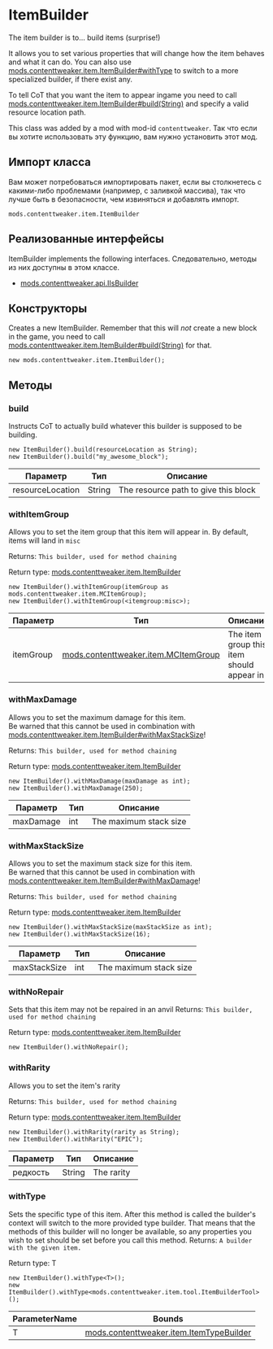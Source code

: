 # ItemBuilder

The item builder is to... build items (surprise!) <p> It allows you to set various properties that will change how the item behaves and what it can do. You can also use [mods.contenttweaker.item.ItemBuilder#withType](/mods/contenttweaker/API/item/ItemBuilder/#withtype) to switch to a more specialized builder, if there exist any. <p> To tell CoT that you want the item to appear ingame you need to call [mods.contenttweaker.item.ItemBuilder#build(String)](/mods/contenttweaker/API/item/ItemBuilder/#build) and specify a valid resource location path.

This class was added by a mod with mod-id `contenttweaker`. Так что если вы хотите использовать эту функцию, вам нужно установить этот мод.

## Импорт класса
Вам может потребоваться импортировать пакет, если вы столкнетесь с какими-либо проблемами (например, с заливкой массива), так что лучше быть в безопасности, чем извиняться и добавлять импорт.
```zenscript
mods.contenttweaker.item.ItemBuilder
```

## Реализованные интерфейсы
ItemBuilder implements the following interfaces. Следовательно, методы из них доступны в этом классе.
- [mods.contenttweaker.api.IIsBuilder](/mods/contenttweaker/API/api/IIsBuilder)

## Конструкторы
Creates a new ItemBuilder. Remember that this will _not_ create a new block in the game, you need to call [mods.contenttweaker.item.ItemBuilder#build(String)](/mods/contenttweaker/API/item/ItemBuilder/#build) for that.
```zenscript
new mods.contenttweaker.item.ItemBuilder();
```

## Методы
### build

Instructs CoT to actually build whatever this builder is supposed to be building.

```zenscript
new ItemBuilder().build(resourceLocation as String);
new ItemBuilder().build("my_awesome_block");
```

| Параметр         | Тип    | Описание                             |
| ---------------- | ------ | ------------------------------------ |
| resourceLocation | String | The resource path to give this block |


### withItemGroup

Allows you to set the item group that this item will appear in. By default, items will land in `misc`

 Returns: `This builder, used for method chaining`

Return type: [mods.contenttweaker.item.ItemBuilder](/mods/contenttweaker/API/item/ItemBuilder)

```zenscript
new ItemBuilder().withItemGroup(itemGroup as mods.contenttweaker.item.MCItemGroup);
new ItemBuilder().withItemGroup(<itemgroup:misc>);
```

| Параметр  | Тип                                                                               | Описание                                  |
| --------- | --------------------------------------------------------------------------------- | ----------------------------------------- |
| itemGroup | [mods.contenttweaker.item.MCItemGroup](/mods/contenttweaker/API/item/MCItemGroup) | The item group this item should appear in |


### withMaxDamage

Allows you to set the maximum damage for this item.<br/> Be warned that this cannot be used in combination with [mods.contenttweaker.item.ItemBuilder#withMaxStackSize](/mods/contenttweaker/API/item/ItemBuilder/#withmaxstacksize)!

 Returns: `This builder, used for method chaining`

Return type: [mods.contenttweaker.item.ItemBuilder](/mods/contenttweaker/API/item/ItemBuilder)

```zenscript
new ItemBuilder().withMaxDamage(maxDamage as int);
new ItemBuilder().withMaxDamage(250);
```

| Параметр  | Тип | Описание               |
| --------- | --- | ---------------------- |
| maxDamage | int | The maximum stack size |


### withMaxStackSize

Allows you to set the maximum stack size for this item.<br/> Be warned that this cannot be used in combination with [mods.contenttweaker.item.ItemBuilder#withMaxDamage](/mods/contenttweaker/API/item/ItemBuilder/#withmaxdamage)!

 Returns: `This builder, used for method chaining`

Return type: [mods.contenttweaker.item.ItemBuilder](/mods/contenttweaker/API/item/ItemBuilder)

```zenscript
new ItemBuilder().withMaxStackSize(maxStackSize as int);
new ItemBuilder().withMaxStackSize(16);
```

| Параметр     | Тип | Описание               |
| ------------ | --- | ---------------------- |
| maxStackSize | int | The maximum stack size |


### withNoRepair

Sets that this item may not be repaired in an anvil Returns: `This builder, used for method chaining`

Return type: [mods.contenttweaker.item.ItemBuilder](/mods/contenttweaker/API/item/ItemBuilder)

```zenscript
new ItemBuilder().withNoRepair();
```

### withRarity

Allows you to set the item's rarity

 Returns: `This builder, used for method chaining`

Return type: [mods.contenttweaker.item.ItemBuilder](/mods/contenttweaker/API/item/ItemBuilder)

```zenscript
new ItemBuilder().withRarity(rarity as String);
new ItemBuilder().withRarity("EPIC");
```

| Параметр | Тип    | Описание   |
| -------- | ------ | ---------- |
| редкость | String | The rarity |


### withType

Sets the specific type of this item. After this method is called the builder's context will switch to the more provided type builder. That means that the methods of this builder will no longer be available, so any properties you wish to set should be set before you call this method. Returns: `A builder with the given item.`

Return type: T

```zenscript
new ItemBuilder().withType<T>();
new ItemBuilder().withType<mods.contenttweaker.item.tool.ItemBuilderTool>();
```

| ParameterName | Bounds                                                                                    |
| ------------- | ----------------------------------------------------------------------------------------- |
| T             | [mods.contenttweaker.item.ItemTypeBuilder](/mods/contenttweaker/API/item/ItemTypeBuilder) |


